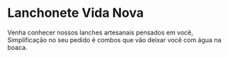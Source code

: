 # Lanchonete Vida Nova
 Venha conhecer nossos lanches artesanais pensados em você, Simplificação no seu pedido é combos que vão deixar você com água na boaca.
